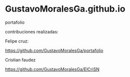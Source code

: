 # GustavoMoralesGa.github.io
portafolio

contribuciones realizadas: 

Felipe cruz: 

https://github.com/GustavoMoralesGa/portafolio 

Cristian faudez

https://github.com/GustavoMoralesGa/ElCriSN


